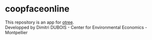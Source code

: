 # coopfaceonline

This repository is an app for [otree](http://www.otree.org).  
Developped by Dimitri DUBOIS  - Center for Environmental Economics - Montpellier
